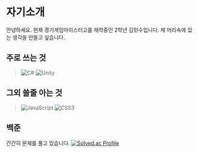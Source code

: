 자기소개
=============
안녕하세요.
현재 경기게임마이스터고를 재학중인 2학년 김민수입니다.
제 머리속에 있는 생각을 만들고 싶습니다.

주로 쓰는 것
-------------
>![C#](https://img.shields.io/badge/sharp-99CC00.svg?&style=for-the-badge&logo=sharp&logoColor=white)
>![Unity](https://img.shields.io/badge/Unity-000000.svg?&style=for-the-badge&logo=Unity&logoColor=white)

그외 쓸줄 아는 것
-------------

>![JavaScript](https://img.shields.io/badge/JavaScript-F7DF1E.svg?&style=for-the-badge&logo=JavaScript&logoColor=white)
>![CSS3](https://img.shields.io/badge/CSS3-1572B6.svg?&style=for-the-badge&logo=CSS3&logoColor=white)
>


백준
-------------
간간히 문제를 풀고 있습니다.
[![Solved.ac Profile](http://mazassumnida.wtf/api/v2/generate_badge?boj=zminsu5)](https://solved.ac/zminsu5/)
